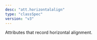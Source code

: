 ```yaml
---
desc: "att.horizontalalign"
type: "classSpec"
version: "v3"
---
```


Attributes that record horizontal alignment.